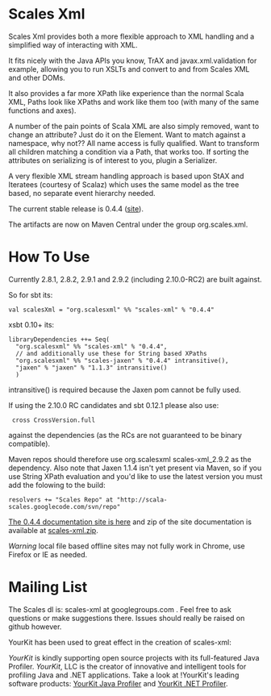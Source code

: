 # Scales Xml

Scales Xml provides both a more flexible approach to XML handling and a simplified way of interacting with XML.  

It fits nicely with the Java APIs you know, TrAX and javax.xml.validation for example, allowing you to run XSLTs and convert to and from Scales XML and other DOMs.

It also provides a far more XPath like experience than the normal Scala XML, Paths look like XPaths and work like them too (with many of the same functions and axes).

A number of the pain points of Scala XML are also simply removed, want to change an attribute?  Just do it on the Element.  Want to match against a namespace, why not?? All name access is fully qualified.  Want to transform all children matching a condition via a Path, that works too.  If sorting the attributes on serializing is of interest to you, plugin a Serializer.

A very flexible XML stream handling approach is based upon StAX and Iteratees (courtesy of Scalaz) which uses the same model as the tree based, no separate event hierarchy needed.

The current stable release is 0.4.4 ([site](http://scala-scales.googlecode.com/svn/sites/scales/scales-xml_2.9.2/0.4.4/index.html)).

The artifacts are now on Maven Central under the group org.scales.xml.

# How To Use

Currently 2.8.1, 2.8.2, 2.9.1 and 2.9.2 (including 2.10.0-RC2) are built against.

So for sbt its:

    val scalesXml = "org.scalesxml" %% "scales-xml" % "0.4.4"

xsbt 0.10+ its:

    libraryDependencies ++= Seq(
      "org.scalesxml" %% "scales-xml" % "0.4.4",
      // and additionally use these for String based XPaths
      "org.scalesxml" %% "scales-jaxen" % "0.4.4" intransitive(), 
      "jaxen" % "jaxen" % "1.1.3" intransitive()
      )

intransitive() is required because the Jaxen pom cannot be fully used.

If using the 2.10.0 RC candidates and sbt 0.12.1 please also use:

     cross CrossVersion.full

against the dependencies (as the RCs are not guaranteed to be binary compatible).

Maven repos should therefore use org.scalesxml scales-xml_2.9.2 as the dependency.   Also note that Jaxen 1.1.4 isn't yet present via Maven, so if you use String XPath evaluation and you'd like to use the latest version you must add the folowing to the build:

    resolvers += "Scales Repo" at "http://scala-scales.googlecode.com/svn/repo"

[The 0.4.4 documentation site is here](http://scala-scales.googlecode.com/svn/sites/scales/scales-xml_2.9.2/0.4.4/index.html) and zip of the site documentation is available at [scales-xml.zip](http://scala-scales.googlecode.com/svn/sites/scales/scales-xml_2.9.2/0.4.4/org.scalesxml-scales-xml-0.4.4-site.zip).

_Warning_ local file based offline sites may not fully work in Chrome, use Firefox or IE as needed.

# Mailing List

The Scales dl is: scales-xml at googlegroups.com .  Feel free to ask questions or make suggestions there.  Issues should really be raised on github however.

YourKit has been used to great effect in the creation of scales-xml:

*YourKit* is kindly supporting open source projects with its full-featured Java Profiler.
*YourKit*, LLC is the creator of innovative and intelligent tools for profiling
Java and .NET applications. Take a look at !YourKit's leading software products:
[YourKit Java Profiler](http://www.yourkit.com/java/profiler/index.jsp) and
[YourKit .NET Profiler](http://www.yourkit.com/.net/profiler/index.jsp).